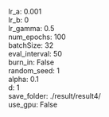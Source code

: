 lr_a: 0.001  
lr_b: 0  
lr_gamma: 0.5  
num_epochs: 100  
batchSize: 32  
eval_interval: 50  
burn_in: False  
random_seed: 1  
alpha: 0.1  
d: 1  
save_folder: ./result/result4/  
use_gpu: False  
